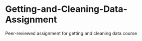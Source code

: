 # Getting-and-Cleaning-Data-Assignment
Peer-reviewed assignment for getting and cleaning data course
